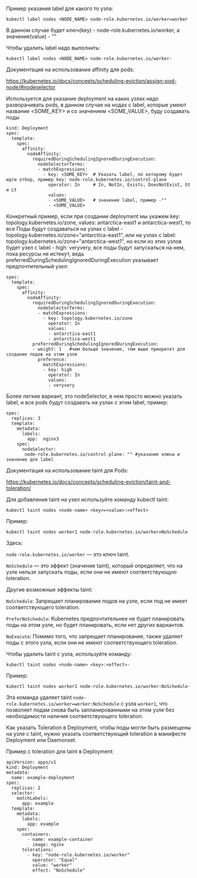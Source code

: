 Пример указания label для какого то узла:
```
kubectl label nodes <NODE_NAME> node-role.kubernetes.io/worker=worker
```
В данном случае будет ключ(key) - node-role.kubernetes.io/worker, а значение(value) - ""

Чтобы удалить label надо выполнить:
```
kubectl label nodes <NODE_NAME> node-role.kubernetes.io/worker-
```
Документация на использование affinity для pods:

https://kubernetes.io/docs/concepts/scheduling-eviction/assign-pod-node/#nodeselector

Используется для указание deployment на каких узлах надо разворачивать pods, в данном случае на нодах с label, которые умеют название <SOME_KEY> и со значением <SOME_VALUE>, 
буду создавать поды
```
kind: Deployment
spec:
  template:
    spec:
      affinity:
        nodeAffinity:
          requiredDuringSchedulingIgnoredDuringExecution:
            nodeSelectorTerms:
            - matchExpressions:
              - key: <SOME_KEY>  # Указать label, по которому будет идти отбор, пример key: node-role.kubernetes.io/control-plane
                operator: In     # In, NotIn, Exists, DoesNotExist, Gt и Lt
                values:
                - <SOME_VALUE>   # значение label, пример -""
                - <SOME_VALUE>
```
Конкретный пример, если при создании deployment мы укажем key: topology.kubernetes.io/zone, values: antarctica-east1 и antarctica-west1, то все Поды будут создаваться на узлах с label - topology.kubernetes.io/zone="antarctica-east1", или на узлах с label: topology.kubernetes.io/zone="antarctica-west1", но если из этих узлов будет узел с label - high: veryvery, все поды будут запускаться на нем, 
пока ресурсы не истекут, ведь preferredDuringSchedulingIgnoredDuringExecution указывает предпочтительный узел:
```
spec:
  template:
    spec:
      affinity:
        nodeAffinity:
          requiredDuringSchedulingIgnoredDuringExecution:
            nodeSelectorTerms:
            - matchExpressions:
              - key: topology.kubernetes.io/zone
                operator: In
                values:
                - antarctica-east1
                - antarctica-west1
          preferredDuringSchedulingIgnoredDuringExecution:
          - weight: 1   #чем больше значение, тем выше приоритет для создание подов на этом узле
            preference:
              matchExpressions:
              - key: high
                operator: In
                values:
                - veryvery
```
Более легкие вариант, это nodeSelector, в нем просто можно указать label, и все pods будут создавать на узлах с этим label, пример:
```
spec:
  replicas: 3
  template:
    metadata:
      labels:
        app:  nginx3
    spec:
      nodeSelector:
       node-role.kubernetes.io/control-plane: "" #указание ключа и значение для label
```
Документация на использование taint для Pods: 

https://kubernetes.io/docs/concepts/scheduling-eviction/taint-and-toleration/

Для добавления taint на узел используйте команду kubectl taint:
```
kubectl taint nodes <node-name> <key>=<value>:<effect>
````
Пример:
```
kubectl taint nodes worker1 node-role.kubernetes.io/worker=NoSchedule
```
Здесь: 

`node-role.kubernetes.io/worker` — это ключ taint.

`NoSchedule` — это эффект (значение taint), который определяет, что на узле нельзя запускать поды, если они не имеют соответствующую toleration.

Другие возможные эффекты taint:

`NoSchedule`: Запрещает планирование подов на узле, если под не имеет соответствующего toleration.

`PreferNoSchedule`: Kubernetes предпочтительнее не будет планировать поды на этом узле, но будет планировать, если нет других вариантов.

`NoExecute`: Помимо того, что запрещает планирование, также удаляет поды с этого узла, если они не имеют соответствующего toleration.

Чтобы удалить taint с узла, используйте команду:
```
kubectl taint nodes <node-name> <key>:<effect>-
```

Пример:
```
kubectl taint nodes worker1 node-role.kubernetes.io/worker:NoSchedule-
```
Эта команда удаляет taint `node-role.kubernetes.io/worker=worker:NoSchedule` с узла `worker1`, что позволяет подам снова быть запланированными на этом узле без необходимости наличия соответствующего toleration.

Как указать Toleration в Deployment, чтобы поды могли быть размещены на узле с taint, нужно указать соответствующий toleration в манифесте Deployment или Daemonset.

Пример с toleration для taint в Deployment:
```
apiVersion: apps/v1
kind: Deployment
metadata:
  name: example-deployment
spec:
  replicas: 2
  selector:
    matchLabels:
      app: example
  template:
    metadata:
      labels:
        app: example
    spec:
      containers:
        - name: example-container
          image: nginx
      tolerations:
        - key: "node-role.kubernetes.io/worker"
          operator: "Equal"
          value: "worker"
          effect: "NoSchedule"
```

